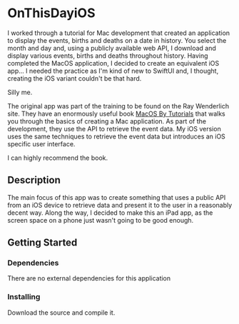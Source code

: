 # OnThisDayiOS
I worked through a tutorial for Mac development that created an application to display the events, births and deaths on a  date in history. You select the month and day and, using a publicly available web API, I download and
display various events, births and deaths throughout history. Having completed the MacOS application, I decided to create an equivalent iOS app... I needed the practice as I'm kind of new to SwiftUI and, I thought, creating the iOS variant couldn't be that hard.

Silly me.

The original app was part of the training to be found on the Ray Wenderlich site. They have an enormously useful book [MacOS By Tutorials](https://www.raywenderlich.com/books/macos-by-tutorials) that walks you through the basics of creating a Mac application. As part of the development, they use the API to retrieve the event data. My iOS version uses the same techniques to retrieve the event data but introduces an iOS specific user interface.

I can highly recommend the book.

## Description

The main focus of this app was to create something that uses a public API from an iOS device to retrieve data and present it to the user in a reasonably decent way. Along the way, I decided to make this an iPad app, as the screen space on a phone just wasn't going to be good enough.

## Getting Started

### Dependencies

There are no external dependencies for this application

### Installing

Download the source and compile it. 

